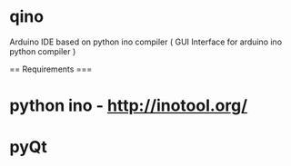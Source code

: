 qino
====
Arduino IDE based on python ino compiler
( GUI Interface for arduino ino python compiler )

== Requirements ===
# python ino - http://inotool.org/
# pyQt

